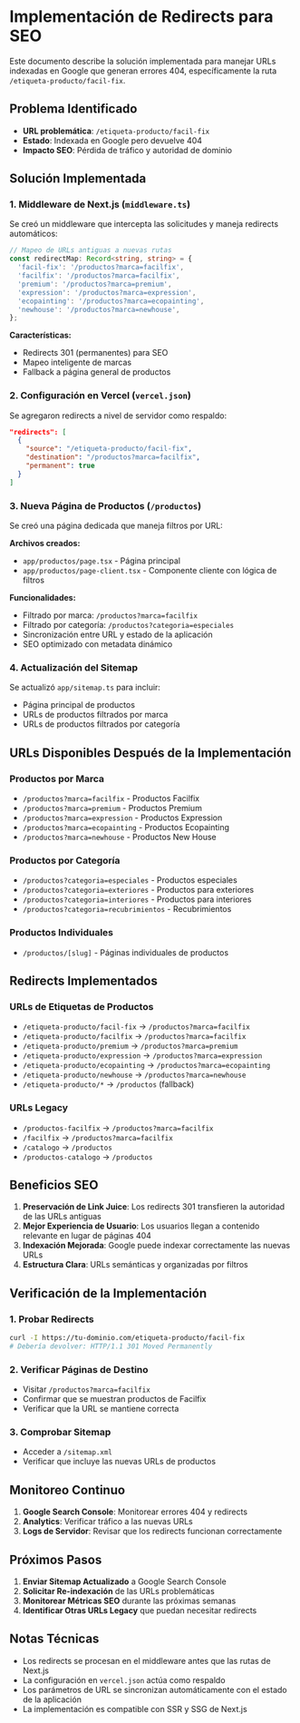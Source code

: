 # Implementación de Redirects para SEO

Este documento describe la solución implementada para manejar URLs indexadas en Google que generan errores 404, específicamente la ruta `/etiqueta-producto/facil-fix`.

## Problema Identificado

- **URL problemática**: `/etiqueta-producto/facil-fix`
- **Estado**: Indexada en Google pero devuelve 404
- **Impacto SEO**: Pérdida de tráfico y autoridad de dominio

## Solución Implementada

### 1. Middleware de Next.js (`middleware.ts`)

Se creó un middleware que intercepta las solicitudes y maneja redirects automáticos:

```typescript
// Mapeo de URLs antiguas a nuevas rutas
const redirectMap: Record<string, string> = {
  'facil-fix': '/productos?marca=facilfix',
  'facilfix': '/productos?marca=facilfix',
  'premium': '/productos?marca=premium',
  'expression': '/productos?marca=expression',
  'ecopainting': '/productos?marca=ecopainting',
  'newhouse': '/productos?marca=newhouse',
};
```

**Características:**
- Redirects 301 (permanentes) para SEO
- Mapeo inteligente de marcas
- Fallback a página general de productos

### 2. Configuración en Vercel (`vercel.json`)

Se agregaron redirects a nivel de servidor como respaldo:

```json
"redirects": [
  {
    "source": "/etiqueta-producto/facil-fix",
    "destination": "/productos?marca=facilfix",
    "permanent": true
  }
]
```

### 3. Nueva Página de Productos (`/productos`)

Se creó una página dedicada que maneja filtros por URL:

**Archivos creados:**
- `app/productos/page.tsx` - Página principal
- `app/productos/page-client.tsx` - Componente cliente con lógica de filtros

**Funcionalidades:**
- Filtrado por marca: `/productos?marca=facilfix`
- Filtrado por categoría: `/productos?categoria=especiales`
- Sincronización entre URL y estado de la aplicación
- SEO optimizado con metadata dinámico

### 4. Actualización del Sitemap

Se actualizó `app/sitemap.ts` para incluir:
- Página principal de productos
- URLs de productos filtrados por marca
- URLs de productos filtrados por categoría

## URLs Disponibles Después de la Implementación

### Productos por Marca
- `/productos?marca=facilfix` - Productos Facilfix
- `/productos?marca=premium` - Productos Premium
- `/productos?marca=expression` - Productos Expression
- `/productos?marca=ecopainting` - Productos Ecopainting
- `/productos?marca=newhouse` - Productos New House

### Productos por Categoría
- `/productos?categoria=especiales` - Productos especiales
- `/productos?categoria=exteriores` - Productos para exteriores
- `/productos?categoria=interiores` - Productos para interiores
- `/productos?categoria=recubrimientos` - Recubrimientos

### Productos Individuales
- `/productos/[slug]` - Páginas individuales de productos

## Redirects Implementados

### URLs de Etiquetas de Productos
- `/etiqueta-producto/facil-fix` → `/productos?marca=facilfix`
- `/etiqueta-producto/facilfix` → `/productos?marca=facilfix`
- `/etiqueta-producto/premium` → `/productos?marca=premium`
- `/etiqueta-producto/expression` → `/productos?marca=expression`
- `/etiqueta-producto/ecopainting` → `/productos?marca=ecopainting`
- `/etiqueta-producto/newhouse` → `/productos?marca=newhouse`
- `/etiqueta-producto/*` → `/productos` (fallback)

### URLs Legacy
- `/productos-facilfix` → `/productos?marca=facilfix`
- `/facilfix` → `/productos?marca=facilfix`
- `/catalogo` → `/productos`
- `/productos-catalogo` → `/productos`

## Beneficios SEO

1. **Preservación de Link Juice**: Los redirects 301 transfieren la autoridad de las URLs antiguas
2. **Mejor Experiencia de Usuario**: Los usuarios llegan a contenido relevante en lugar de páginas 404
3. **Indexación Mejorada**: Google puede indexar correctamente las nuevas URLs
4. **Estructura Clara**: URLs semánticas y organizadas por filtros

## Verificación de la Implementación

### 1. Probar Redirects
```bash
curl -I https://tu-dominio.com/etiqueta-producto/facil-fix
# Debería devolver: HTTP/1.1 301 Moved Permanently
```

### 2. Verificar Páginas de Destino
- Visitar `/productos?marca=facilfix`
- Confirmar que se muestran productos de Facilfix
- Verificar que la URL se mantiene correcta

### 3. Comprobar Sitemap
- Acceder a `/sitemap.xml`
- Verificar que incluye las nuevas URLs de productos

## Monitoreo Continuo

1. **Google Search Console**: Monitorear errores 404 y redirects
2. **Analytics**: Verificar tráfico a las nuevas URLs
3. **Logs de Servidor**: Revisar que los redirects funcionan correctamente

## Próximos Pasos

1. **Enviar Sitemap Actualizado** a Google Search Console
2. **Solicitar Re-indexación** de las URLs problemáticas
3. **Monitorear Métricas SEO** durante las próximas semanas
4. **Identificar Otras URLs Legacy** que puedan necesitar redirects

## Notas Técnicas

- Los redirects se procesan en el middleware antes que las rutas de Next.js
- La configuración en `vercel.json` actúa como respaldo
- Los parámetros de URL se sincronizan automáticamente con el estado de la aplicación
- La implementación es compatible con SSR y SSG de Next.js

